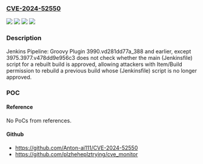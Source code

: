 ### [CVE-2024-52550](https://cve.mitre.org/cgi-bin/cvename.cgi?name=CVE-2024-52550)
![](https://img.shields.io/static/v1?label=Product&message=Jenkins%20Pipeline%3A%20Groovy%20Plugin&color=blue)
![](https://img.shields.io/static/v1?label=Version&message=0%20&color=brightgreen)
![](https://img.shields.io/static/v1?label=Version&message=3990.vd281dd77a_388%20&color=brightgreen)
![](https://img.shields.io/static/v1?label=Vulnerability&message=n%2Fa&color=blue)

### Description

Jenkins Pipeline: Groovy Plugin 3990.vd281dd77a_388 and earlier, except 3975.3977.v478dd9e956c3 does not check whether the main (Jenkinsfile) script for a rebuilt build is approved, allowing attackers with Item/Build permission to rebuild a previous build whose (Jenkinsfile) script is no longer approved.

### POC

#### Reference
No PoCs from references.

#### Github
- https://github.com/Anton-ai111/CVE-2024-52550
- https://github.com/plzheheplztrying/cve_monitor

